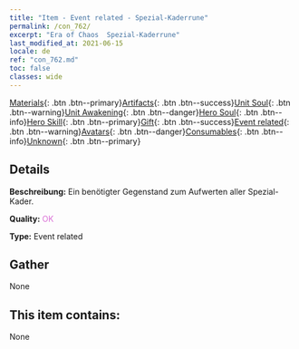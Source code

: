```yaml
---
title: "Item - Event related - Spezial-Kaderrune"
permalink: /con_762/
excerpt: "Era of Chaos  Spezial-Kaderrune"
last_modified_at: 2021-06-15
locale: de
ref: "con_762.md"
toc: false
classes: wide
---
```

 [Materials](/ItemsDE/){: .btn .btn--primary}[Artifacts](/ItemsDE/Artifacts/){: .btn .btn--success}[Unit Soul](/ItemsDE/UnitSoul/){: .btn .btn--warning}[Unit Awakening](/ItemsDE/UnitAwakening/){: .btn .btn--danger}[Hero Soul](/ItemsDE/HeroSoul/){: .btn .btn--info}[Hero Skill](/ItemsDE/HeroSkill/){: .btn .btn--primary}[Gift](/ItemsDE/Gift/){: .btn .btn--success}[Event related](/ItemsDE/Events/){: .btn .btn--warning}[Avatars](/ItemsDE/Avatars/){: .btn .btn--danger}[Consumables](/ItemsDE/Consumables/){: .btn .btn--info}[Unknown](/ItemsDE/Unknown/){: .btn .btn--primary}

## Details
 **Beschreibung:** Ein benötigter Gegenstand zum Aufwerten aller Spezial-Kader.

 **Quality:** <span style="color: #DA70D6">OK</span>

 **Type:** Event related

## Gather

  None

## This item contains:

  None

